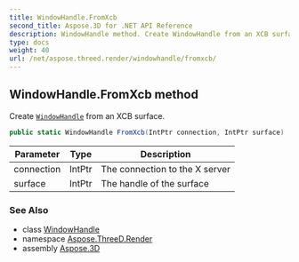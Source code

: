 ```yaml
---
title: WindowHandle.FromXcb
second_title: Aspose.3D for .NET API Reference
description: WindowHandle method. Create WindowHandle from an XCB surface
type: docs
weight: 40
url: /net/aspose.threed.render/windowhandle/fromxcb/
---
```

## WindowHandle.FromXcb method

Create [`WindowHandle`](../) from an XCB surface.

```csharp
public static WindowHandle FromXcb(IntPtr connection, IntPtr surface)
```

| Parameter | Type | Description |
| --- | --- | --- |
| connection | IntPtr | The connection to the X server |
| surface | IntPtr | The handle of the surface |

### See Also

* class [WindowHandle](../)
* namespace [Aspose.ThreeD.Render](../../../aspose.threed.render/)
* assembly [Aspose.3D](../../../)


